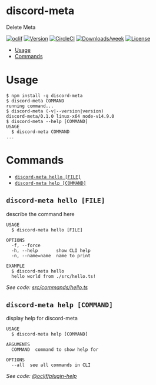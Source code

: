 discord-meta
======================

Delete Meta

[![oclif](https://img.shields.io/badge/cli-oclif-brightgreen.svg)](https://oclif.io)
[![Version](https://img.shields.io/npm/v/discord-meta.svg)](https://npmjs.org/package/discord-meta)
[![CircleCI](https://circleci.com/gh/hekar/discord-meta/tree/master.svg?style=shield)](https://circleci.com/gh/hekar/discord-meta/tree/master)
[![Downloads/week](https://img.shields.io/npm/dw/discord-meta.svg)](https://npmjs.org/package/discord-meta)
[![License](https://img.shields.io/npm/l/discord-meta.svg)](https://github.com/hekar/discord-meta/blob/master/package.json)

<!-- toc -->
* [Usage](#usage)
* [Commands](#commands)
<!-- tocstop -->
# Usage
<!-- usage -->
```sh-session
$ npm install -g discord-meta
$ discord-meta COMMAND
running command...
$ discord-meta (-v|--version|version)
discord-meta/0.1.0 linux-x64 node-v14.9.0
$ discord-meta --help [COMMAND]
USAGE
  $ discord-meta COMMAND
...
```
<!-- usagestop -->
# Commands
<!-- commands -->
* [`discord-meta hello [FILE]`](#discord-meta-hello-file)
* [`discord-meta help [COMMAND]`](#discord-meta-help-command)

## `discord-meta hello [FILE]`

describe the command here

```
USAGE
  $ discord-meta hello [FILE]

OPTIONS
  -f, --force
  -h, --help       show CLI help
  -n, --name=name  name to print

EXAMPLE
  $ discord-meta hello
  hello world from ./src/hello.ts!
```

_See code: [src/commands/hello.ts](https://github.com/hekar/discord-meta/blob/v0.1.0/src/commands/hello.ts)_

## `discord-meta help [COMMAND]`

display help for discord-meta

```
USAGE
  $ discord-meta help [COMMAND]

ARGUMENTS
  COMMAND  command to show help for

OPTIONS
  --all  see all commands in CLI
```

_See code: [@oclif/plugin-help](https://github.com/oclif/plugin-help/blob/v3.2.0/src/commands/help.ts)_
<!-- commandsstop -->
